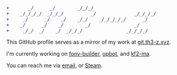 ```diff
+       _/      _/        _/_/_/                          
+    _/_/_/_/  _/_/_/          _/              _/_/_/_/   
+     _/      _/    _/    _/_/    _/_/_/_/_/      _/      
+    _/      _/    _/        _/                _/         
+     _/_/  _/    _/  _/_/_/                _/_/_/_/      
```

This GitHub profile serves as a mirror of my work at [git.th3-z.xyz](https://git.th3-z.xyz).

I'm currently working on [fonv-builder](https://github.com/th3-z/fonv-builder), [opbot](https://github.com/th3-z/opbot), and [kf2-ma](https://github.com/th3-z/kf2-magicked-admin). 

You can reach me via [email](mailto:the_z@znel.org), or [Steam](https://steamcommunity.com/id/th3-z/).

